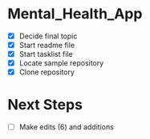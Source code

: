 # Mental_Health_App
- [X] Decide final topic
- [X] Start readme file
- [X] Start tasklist file
- [X] Locate sample repository
- [X] Clone repository
# Next Steps #
- [ ] Make edits (6) and additions
